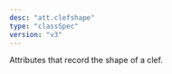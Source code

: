 ```yaml
---
desc: "att.clefshape"
type: "classSpec"
version: "v3"
---
```


Attributes that record the shape of a clef.
